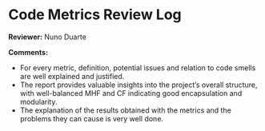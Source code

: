 # Code Metrics Review Log

**Reviewer:** Nuno Duarte

**Comments:**
- For every metric, definition, potential issues and relation to code smells are well explained and justified.
- The report provides valuable insights into the project’s overall structure, with well-balanced MHF and CF indicating good encapsulation and modularity.
- The explanation of the results obtained with the metrics and the problems they can cause is very well done.

